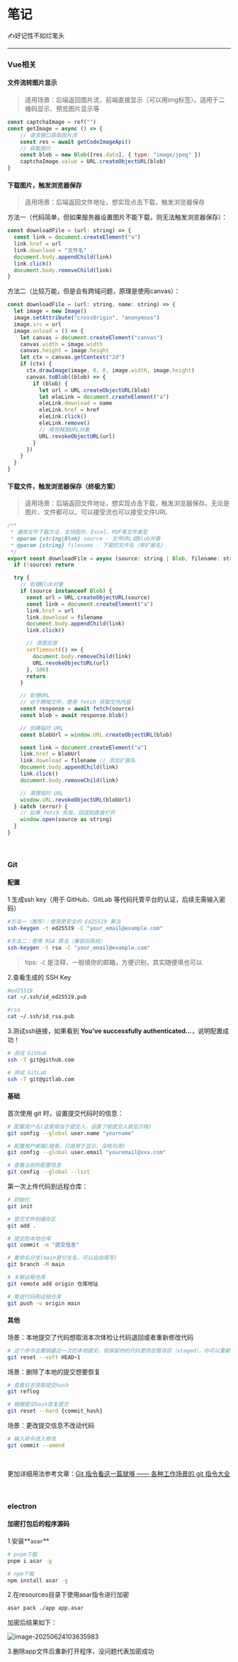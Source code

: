 # 笔记

<BlogHead tags="笔记📒"/>
✍️好记性不如烂笔头

---

### **Vue相关**

#### 文件流转图片显示

> 适用场景：后端返回图片流，前端直接显示（可以用img标签）。适用于二维码显示、预览图片显示等

~~~js
const captchaImage = ref("")
const getImage = async () => {
	// 请求接口获取图片流
	const res = await getCodeImageApi()
	// 获取图片
	const blob = new Blob([res.data], { type: "image/jpeg" })
  	captchaImage.value = URL.createObjectURL(blob)
} 
~~~



#### 下载图片，触发浏览器保存

> 适用场景：后端返回文件地址，想实现点击下载，触发浏览器保存

方法一（代码简单，但如果服务器设置图片不能下载，则无法触发浏览器保存）：

~~~js
const downloadFile = (url: string) => {
  const link = document.createElement("a")
  link.href = url
  link.download = "文件名"
  document.body.appendChild(link)
  link.click()
  document.body.removeChild(link)
}
~~~



方法二（比较万能，但是会有跨域问题，原理是使用canvas）：

~~~js
const downloadFile = (url: string, name: string) => {
  let image = new Image()
  image.setAttribute("crossOrigin", "anonymous")
  image.src = url
  image.onload = () => {
    let canvas = document.createElement("canvas")
    canvas.width = image.width
    canvas.height = image.height
    let ctx = canvas.getContext("2d")
    if (ctx) {
      ctx.drawImage(image, 0, 0, image.width, image.height)
      canvas.toBlob((blob) => {
        if (blob) {
          let url = URL.createObjectURL(blob)
          let eleLink = document.createElement("a")
  		  eleLink.download = name
          eleLink.href = href
          eleLink.click()
          eleLink.remove()
          // 用完释放URL对象
          URL.revokeObjectURL(url)
        }
      })
    }
  }
}
~~~



#### 下载文件，触发浏览器保存（终极方案）

> 适用场景：后端返回文件地址，想实现点击下载，触发浏览器保存。无论是图片、文件都可以，可以接受流也可以接受文件URL

~~~js
/**
 * 通用文件下载方法，支持图片、Excel、PDF等文件类型
 * @param {string|Blob} source - 文件URL或Blob对象
 * @param {string} filename - 下载的文件名（带扩展名）
 */
export const downloadFile = async (source: string | Blob, filename: string) => {
  if (!source) return

  try {
    // 处理Blob对象
    if (source instanceof Blob) {
      const url = URL.createObjectURL(source)
      const link = document.createElement("a")
      link.href = url
      link.download = filename
      document.body.appendChild(link)
      link.click()

      // 清理资源
      setTimeout(() => {
        document.body.removeChild(link)
        URL.revokeObjectURL(url)
      }, 100)
      return
    }

    // 处理URL
    // 对于跨域文件，使用 fetch 获取文件内容
    const response = await fetch(source)
    const blob = await response.blob()

    // 创建临时 URL
    const blobUrl = window.URL.createObjectURL(blob)

    const link = document.createElement("a")
    link.href = blobUrl
    link.download = filename // 添加扩展名
    document.body.appendChild(link)
    link.click()
    document.body.removeChild(link)

    // 清理临时 URL
    window.URL.revokeObjectURL(blobUrl)
  } catch (error) {
    // 如果 fetch 失败，回退到直接打开
    window.open(source as string)
  }
}
~~~



<br />

### **Git**

#### 配置

1.生成ssh key（用于 GitHub、GitLab 等代码托管平台的认证，后续无需输入密码）

~~~bash
#方法一（推荐）：使用更安全的 Ed25519 算法
ssh-keygen -t ed25519 -C "your_email@example.com"

#方法二：使用 RSA 算法（兼容旧系统）
ssh-keygen -t rsa -C "your_email@example.com"
~~~

> tips: `-C` 是注释，一般填你的邮箱，方便识别，其实随便填也可以



2.查看生成的 SSH Key

~~~bash
#ed25519
cat ~/.ssh/id_ed25519.pub

#rsa
cat ~/.ssh/id_rsa.pub
~~~



3.测试ssh链接，如果看到 **You've successfully authenticated...**，说明配置成功！

~~~bash
# 测试 GitHub
ssh -T git@github.com

# 测试 GitLab
ssh -T git@gitlab.com
~~~



#### 基础

首次使用 git 时，设置提交代码时的信息：

```bash
# 配置用户名(这里相当于提交人，设置了啥提交人就显示啥)
git config --global user.name "yourname"

# 配置用户邮箱(随意，只是用于显示，没啥鸟用)
git config --global user.email "youremail@xxx.com"

# 查看当前的配置信息
git config --global --list
```

第一次上传代码到远程仓库：

~~~bash
# 初始化
git init

# 提交文件到缓存区
git add .

# 提交到本地仓库
git commit -m "提交信息"

# 重命名分支(main是分支名，可以自由填写)
git branch -M main

# 关联远程仓库
git remote add origin 仓库地址

# 推送代码到远程仓库
git push -u origin main
~~~

#### 其他
场景：本地提交了代码想取消本次体检让代码退回或者重新修改代码

```bash
# 这个命令会撤销最近一次的本地提交，但保留你的代码更改在暂存区（staged），你可以重新提交或修改后再提交
git reset --soft HEAD~1
```

场景：删除了本地的提交想要恢复

~~~bash
# 查看日志获取提交hash
git reflog

# 根据提交hash恢复提交
git reset --hard {commit_hash}
~~~

场景：更改提交信息不改动代码

~~~bash
# 输入命令进入修改
git commit --amend
~~~



<br />

更加详细用法参考文章：[Git 指令看这一篇就够 —— 各种工作场景的 git 指令大全](https://www.cnblogs.com/jamiechoo/articles/18408791)



<br />

### electron

#### 加密打包后的程序源码

1.安装**`asar`**

~~~bash
# pnpm下载
pnpm i asar -g

# npm下载
npm install asar -g
~~~

2.在resources目录下使用asar指令进行加密

~~~bash
asar pack ./app app.asar
~~~

加密后结果如下：

![image-20250624103635983](assets/image-20250624103635983.png)



3.删除app文件后重新打开程序，没问题代表加密成功